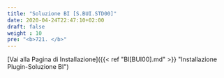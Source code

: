 ```yaml
---
title: "Soluzione BI [S.BUI.STD00]"
date: 2020-04-24T22:47:10+02:00
draft: false
weight : 10
pre: "<b>721. </b>"
---
```


[Vai alla Pagina di Installazione]({{< ref "BI[BUI00].md" >}} "Installazione Plugin-Soluzione BI")
